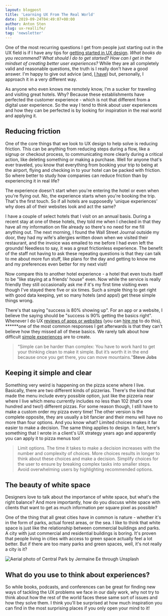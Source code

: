 ```yaml
---
layout: blogpost
title: 'Learning UX From The Real World'
date: 2019-09-24T04:49:07+00:00
author: Anton Sten
slug: ux-reallife/
tag: 'newsletter'
---
```


One of the most recurring questions I get from people just starting out in the UX field is if I have any tips for [getting started in UX design](https://www.antonsten.com/learn-ux/). *What books do you recommend? What should I do to get started? How can I get in the mindset of creating better user experiences?* While they are all completely valid and reasonable questions, the truth is I really don't have a good answer. I'm happy to give out advice (and, [I have](https://www.antonsten.com/learn-ux/)) but, personally, I approach it in a very different way.

As anyone who even knows me remotely know, I'm a sucker for traveling and visiting great hotels. Why? Because these establishments have perfected the customer experience - which is not that different from a digital user experience. So the way I tend to think about user experiences and how they can be perfected is by looking for inspiration in the real world and applying it.

## Reducing friction

One of the core things that we look to UX design to help solve is reducing friction. This can be anything from reducing steps during a flow, like a signup or checkout process, to communicating more clearly during a critical action, like deleting something or making a purchase. Well for anyone that's ever traveled, you know that everything from booking your trip to being at the airport, flying and checking in to your hotel can be packed with friction. So where better to study how companies can reduce friction than by experiencing it in real life?

The experience doesn't start when you're entering the hotel or even when you're flying out. No, the experience starts when you're booking the trip. That's the first touch. So if all hotels are supposedly 'unique experiences' why does all of their websites look and act the same?

I have a couple of select hotels that I visit on an annual basis. During a recent stay at one of these hotels, they told me when I checked in that they have all my information on file already so there's no need for me fill anything out. The next morning, I found the Wall Street Journal outside my door, they had my wife's allergies written down when we visited their restaurant, and the invoice was emailed to me before I had even left the grounds! Needless to say, it was a great frictionless experience. The benefit of the staff not having to ask these repeating questions is that they can talk to me about more fun stuff, like plans for the day and getting to know me and my preferences even better for my next visit!

Now compare this to another hotel experience - a hotel that even touts itself to be "like staying at a friends' house" even. Now while the service is really friendly they still occasionally ask me if it's my first time visiting even though I've stayed there five or six times. Such a simple thing to get right with good data keeping, yet so many hotels (and apps!) get these simple things wrong.

There's that saying "success is 80% showing up". For an app or a website, I believe the saying should be "success is 90% getting the basics right". Whenever I do UX [reviews of apps or websites](https://www.antonsten.com/case/frank/) (you can [hire me](https://www.antonsten.com/contact/) to do this), ******one of the most common responses I get afterwards is that they can't believe how they missed all of these basics. We rarely talk about how difficult [simple experiences](https://www.antonsten.com/simple-is-hard/) are to create.

>“Simple can be harder than complex: You have to work hard to get your thinking clean to make it simple. But it’s worth it in the end because once you get there, you can move mountains.”**Steve Jobs**

## Keeping it simple and clear

Something very weird is happening on the pizza scene where I live. Basically, there are two different kinds of pizzerias. There's the kind that made the menu include every possible option, just like the pizzeria near where I live which menu currently includes no less than 102 (that's one hundred and two!) different pizzas. For some reason though, I still have to make a custom order my pizza every time! The other version is the complete opposite, they are usually a bit fancier and their menu will have no more than four options. And you know what? Limited choices makes it far easier to make a decision. The same thing applies to design. In fact, here's something that I wrote in a client's UX strategy years ago and apparently you can apply it to pizza menus too!

>Limit options. The time it takes to make a decision increases with the number and complexity of choices. More choices results in longer to think about these choices and make a decision. Simplify choices for the user to ensure by breaking complex tasks into smaller steps. Avoid overwhelming users by highlighting recommended options.

## The beauty of white space

Designers love to talk about the importance of white space, but what's the right balance? And more importantly, how do you discuss white space with clients that want to get as much information per square pixel as possible?

One of the thing that all great cities have in common is nature - whether it's in the form of parks, actual forest areas, or the sea. I like to think that white space is just like the relationship between commercial buildings and parks. A city with just commercial and residential buildings is boring. It's proven that people living in cities with access to green space actually feel a lot better. But if there are too many parks and green spaces, well, it's not really a city is it?

![Aerial photo of Central Park by Jermaine Ee through Unsplash](/images/blog/jermaine-ee-A2CChTZvzTE-unsplash.jpg)

## What do you use to think about experiences?

So while books, podcasts, and conferences can be great for finding new ways of tackling the UX problems we face in our daily work, why not try to think about how the rest of the world faces these same sort of issues and how they solve them. I think you'll be surprised at how much inspiration you can find in the most surprising places if you only open your mind to it!
